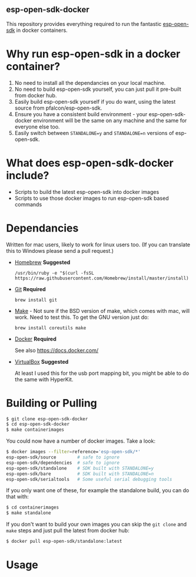 esp-open-sdk-docker
-------------------

This repository provides everything required to run the fantastic [esp-open-sdk](https://github.com/pfalcon/esp-open-sdk) in docker containers.

Why run esp-open-sdk in a docker container?
===========================================

1. No need to install all the dependancies on your local machine.
2. No need to build esp-open-sdk yourself, you can just pull it pre-built from docker hub.
3. Easily build esp-open-sdk yourself if you do want, using the latest source from pfalcon/esp-open-sdk.
4. Ensure you have a consistent build environment - your esp-open-sdk-docker environment will be the same on any machine and the same for everyone else too.
5. Easily switch between `STANDALONE=y` and `STANDALONE=n` versions of esp-open-sdk.

What does esp-open-sdk-docker include?
======================================

- Scripts to build the latest esp-open-sdk into docker images
- Scripts to use those docker images to run esp-open-sdk based commands

Dependancies
============

Written for mac users, likely to work for linux users too. (If you can translate this to Windows please send a pull request.)

* [Homebrew](https://brew.sh/) **Suggested**

  `/usr/bin/ruby -e "$(curl -fsSL https://raw.githubusercontent.com/Homebrew/install/master/install)`
* [Git](https://git-scm.com/downloads) **Required**

  `brew install git`
* [Make](https://www.gnu.org/software/make/) - Not sure if the BSD version of make, which comes with mac, will work. Need to test this. To get the GNU version just do:

  `brew install coreutils make`
* [Docker](https://www.docker.com/get-docker) **Required**

  See also https://docs.docker.com/
* [VirtualBox](https://www.virtualbox.org/)  **Suggested**

  At least I used this for the usb port mapping bit, you might be able to do the same with HyperKit.

Building or Pulling
===================

```bash
$ git clone esp-open-sdk-docker
$ cd esp-open-sdk-docker
$ make containerimages
```

You could now have a number of docker images. Take a look:

```bash
$ docker images --filter=reference='esp-open-sdk/*'
esp-open-sdk/source        # safe to ignore
esp-open-sdk/dependencies  # safe to ignore
esp-open-sdk/standalone    # SDK built with STANDALONE=y
esp-open-sdk/bare          # SDK built with STANDALONE=n
esp-open-sdk/serialtools   # Some useful serial debugging tools
```

If you only want one of these, for example the standalone build, you can do that with:

```bash
$ cd containerimages
$ make standalone
```

If you don't want to build your own images you can skip the `git clone` and `make` steps and just pull the latest from docker hub:

```bash
$ docker pull esp-open-sdk/standalone:latest
```

Usage
=====
